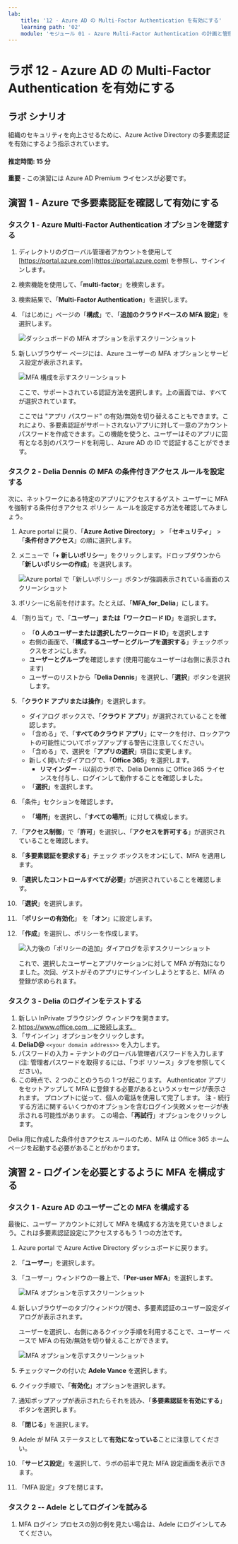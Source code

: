 ```yaml
---
lab:
    title: '12 - Azure AD の Multi-Factor Authentication を有効にする'
    learning path: '02'
    module: 'モジュール 01 - Azure Multi-Factor Authentication の計画と管理を行う'
---
```


# ラボ 12 - Azure AD の Multi-Factor Authentication を有効にする

## ラボ シナリオ

組織のセキュリティを向上させるために、Azure Active Directory の多要素認証を有効にするよう指示されています。

#### 推定時間: 15 分

**重要** - この演習には Azure AD Premium ライセンスが必要です。

## 演習 1 - Azure で多要素認証を確認して有効にする

### タスク 1 - Azure Multi-Factor Authentication オプションを確認する

1. ディレクトリのグローバル管理者アカウントを使用して [https://portal.azure.com](https://portal.azure.com) を参照し、サインインします。

2. 検索機能を使用して、「**multi-factor**」を検索します。

3. 検索結果で、「**Multi-Factor Authentication**」を選択します。

4. 「はじめに」ページの「**構成**」で、「**追加のクラウドベースの MFA 設定**」を選択します。

    ![ダッシュボードの MFA オプションを示すスクリーンショット](./media/lp2-mod1-set-additional-mfa-settings.png)

5. 新しいブラウザー ページには、Azure ユーザーの MFA オプションとサービス設定が表示されます。

    ![MFA 構成を示すスクリーンショット](./media/lp2-mod1-mfa-settings.png)

    ここで、サポートされている認証方法を選択します。上の画面では、すべてが選択されています。

    ここでは "アプリ パスワード" の有効/無効を切り替えることもできます。これにより、多要素認証がサポートされないアプリに対して一意のアカウント パスワードを作成できます。この機能を使うと、ユーザーはそのアプリに固有となる別のパスワードを利用し、Azure AD の ID で認証することができます。

### タスク 2 - Delia Dennis の MFA の条件付きアクセス ルールを設定する

次に、ネットワークにある特定のアプリにアクセスするゲスト ユーザーに MFA を強制する条件付きアクセス ポリシー ルールを設定する方法を確認してみましょう。

1. Azure portal に戻り、「**Azure Active Directory**」 > 「**セキュリティ**」 > 「**条件付きアクセス**」の順に選択します。

2. メニューで「**+ 新しいポリシー**」をクリックします。ドロップダウンから「**新しいポリシーの作成**」を選択します。

    ![Azure portal で「新しいポリシー」ボタンが強調表示されている画面のスクリーンショット](./media/lp2-mod1-azure-ad-conditional-access-policy.png)

3. ポリシーに名前を付けます。たとえば、「**MFA_for_Delia**」にします。

4. 「割り当て」で、「**ユーザー」または「ワークロード ID**」を選択します。

    - 「**0 人のユーザーまたは選択したワークロード ID**」を選択します  
    - 右側の画面で、「**構成するユーザーとグループを選択する**」チェックボックスをオンにします。
    - **ユーザーとグループ**を確認します (使用可能なユーザーは右側に表示されます)
    - ユーザーのリストから「**Delia Dennis**」を選択し、「**選択**」ボタンを選択します。

5. 「**クラウド アプリまたは操作**」を選択します。

    - ダイアログ ボックスで、「**クラウド アプリ**」が選択されていることを確認します。
    - 「含める」で、「**すべてのクラウド アプリ**」にマークを付け、ロックアウトの可能性についてポップアップする警告に注意してください。 
    - 「含める」で、選択を「**アプリの選択**」項目に変更します。
    - 新しく開いたダイアログで、「**Office 365**」を選択します。
        - **リマインダー** - i以前のラボで、Delia Dennis に Office 365 ライセンスを付与し、ログインして動作することを確認しました。
    - 「**選択**」を選択します。

6. 「条件」セクションを確認します。

    - 「**場所**」を選択し、「**すべての場所**」に対して構成します。

7. 「**アクセス制御**」で「**許可**」を選択し、「**アクセスを許可する**」が選択されていることを確認します。

8. 「**多要素認証を要求する**」チェック ボックスをオンにして、MFA を適用します。

9. 「**選択したコントロールすべてが必要**」が選択されていることを確認します。

10. 「**選択**」を選択します。

11. 「**ポリシーの有効化**」 を「**オン**」に設定します。

12. 「**作成**」を選択し、ポリシーを作成します。

    ![入力後の「ポリシーの追加」ダイアログを示すスクリーンショット](./media/lp2-mod1-conditional-access-new-policy-complete.png)

    これで、選択したユーザーとアプリケーションに対して MFA が有効になりました。次回、ゲストがそのアプリにサインインしようとすると、MFA の登録が求められます。

### タスク 3 - Delia のログインをテストする

1. 新しい InPrivate ブラウジング ウィンドウを開きます。
2. https://www.office.com　に接続します。
3. 「サインイン」オプションをクリックします。
4. **DeliaD@** `<<your domain address>>` を入力します。
5. パスワードの入力 = テナントのグローバル管理者パスワードを入力します (注: 管理者パスワードを取得するには、「ラボ リソース」タブを参照してください)。
6. この時点で、2 つのことのうちの 1 つが起こります。  Authenticator アプリをセットアップして MFA に登録する必要があるというメッセージが表示されます。  プロンプトに従って、個人の電話を使用して完了します。  注 - 続行する方法に関するいくつかのオプションを含むログイン失敗メッセージが表示される可能性があります。  この場合、「**再試行**」オプションをクリックします。

Delia 用に作成した条件付きアクセス ルールのため、MFA は Office 365 ホーム ページを起動する必要があることがわかります。

## 演習 2 - ログインを必要とするように MFA を構成する

### タスク 1 - Azure AD のユーザーごとの MFA を構成する

最後に、ユーザー アカウントに対して MFA を構成する方法を見ていきましょう。これは多要素認証設定にアクセスするもう 1 つの方法です。

1. Azure portal で Azure Active Directory ダッシュボードに戻ります。

2. 「**ユーザー**」を選択します。

3. 「ユーザー」ウィンドウの一番上で、「**Per-user MFA**」を選択します。

    ![MFA オプションを示すスクリーンショット](./media/lp2-mod1-users-mfa.png)

4. 新しいブラウザーのタブ/ウィンドウが開き、多要素認証のユーザー設定ダイアログが表示されます。

    ユーザーを選択し、右側にあるクイック手順を利用することで、ユーザー ベースで MFA の有効/無効を切り替えることができます。

    ![MFA オプションを示すスクリーンショット](./media/lp2-mod1-mfa-service-settings-and-users.png)

5. チェックマークの付いた **Adele Vance** を選択します。
6. クイック手順で、「**有効化**」オプションを選択します。
7. 通知ポップアップが表示されたらそれを読み、「**多要素認証を有効にする**」ボタンを選択します。
8. 「**閉じる**」を選択します。
9. Adele が MFA ステータスとして**有効になっている**ことに注意してください。
10. 「**サービス設定**」を選択して、ラボの前半で見た MFA 設定画面を表示できます。
11. 「MFA 設定」タブを閉じます。

### タスク 2 -- Adele としてログインを試みる

1. MFA ログイン プロセスの別の例を見たい場合は、Adele にログインしてみてください。
